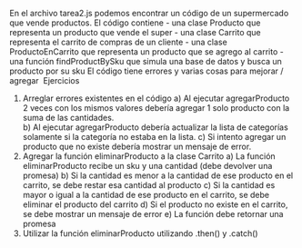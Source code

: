 
En el archivo tarea2.js podemos encontrar un código de un supermercado que vende productos.
El código contiene 
    - una clase Producto que representa un producto que vende el super
    - una clase Carrito que representa el carrito de compras de un cliente
    - una clase ProductoEnCarrito que representa un producto que se agrego al carrito
    - una función findProductBySku que simula una base de datos y busca un producto por su sku
El código tiene errores y varias cosas para mejorar / agregar
​
Ejercicios
1) Arreglar errores existentes en el código
    a) Al ejecutar agregarProducto 2 veces con los mismos valores debería agregar 1 solo producto con la suma de las cantidades.    
    b) Al ejecutar agregarProducto debería actualizar la lista de categorías solamente si la categoría no estaba en la lista.
    c) Si intento agregar un producto que no existe debería mostrar un mensaje de error.
​
2) Agregar la función eliminarProducto a la clase Carrito
    a) La función eliminarProducto recibe un sku y una cantidad (debe devolver una promesa)
    b) Si la cantidad es menor a la cantidad de ese producto en el carrito, se debe restar esa cantidad al producto
    c) Si la cantidad es mayor o igual a la cantidad de ese producto en el carrito, se debe eliminar el producto del carrito
    d) Si el producto no existe en el carrito, se debe mostrar un mensaje de error
    e) La función debe retornar una promesa
​
3) Utilizar la función eliminarProducto utilizando .then() y .catch()
​